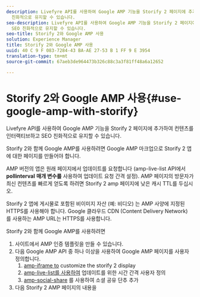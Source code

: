 ```yaml
---
description: Livefyre API를 사용하여 Google AMP 기능을 Storify 2 페이지에 추가하여 컨텐츠를 인터랙티브하고 SEO
  친화적으로 유지할 수 있습니다.
seo-description: Livefyre API를 사용하여 Google AMP 기능을 Storify 2 페이지에 추가하여 컨텐츠를 인터랙티브하고
  SEO 친화적으로 유지할 수 있습니다.
seo-title: Storify 2와 Google AMP 사용
solution: Experience Manager
title: Storify 2와 Google AMP 사용
uuid: 40 C 9 F 083-7284-43 BA-AE 27-53 B 1 FF 9 E 3954
translation-type: tm+mt
source-git-commit: 67aeb3de964473b326c88c3a3f81ff48a6a12652

---
```



# Storify 2와 Google AMP 사용{#use-google-amp-with-storify}

Livefyre API를 사용하여 Google AMP 기능을 Storify 2 페이지에 추가하여 컨텐츠를 인터랙티브하고 SEO 친화적으로 유지할 수 있습니다.

Storify 2와 함께 Google AMP를 사용하려면 Google AMP 마크업으로 Storify 2 앱에 대한 페이지를 만들어야 합니다.

AMP 버전의 앱은 원래 페이지에서 업데이트를 요청합니다 (amp-live-list API에서 **pollinterval** **매개 변수를** 사용하여 업데이트 요청 간격 설정). AMP 페이지의 방문자가 최신 컨텐츠를 빠르게 얻도록 하려면 Storify 2 amp 페이지에 낮은 캐시 TTL를 두십시오.

Storify 2 앱에 게시물로 포함된 비이미지 자산 (예: 비디오) 는 AMP 사양에 지정된 HTTPS를 사용해야 합니다. Google 클라우드 CDN (Content Delivery Network) 를 사용하는 AMP URL는 HTTPS를 사용합니다.

Storify 2와 함께 Google AMP를 사용하려면

1. 사이트에서 AMP 인증 템플릿을 만들 수 있습니다.
1. 다음 Google AMP API 중 하나 이상을 사용하여 Google AMP 페이지를 사용자 정의합니다.
   1. [amp-iframe to](https://www.ampproject.org/docs/reference/components/amp-iframe) customize the storify 2 display
   1. [amp-live-list를 사용하여](https://www.ampproject.org/docs/reference/components/amp-live-list) 업데이트를 위한 시간 간격 사용자 정의
   1. [amp-social-share](https://www.ampproject.org/docs/reference/components/amp-social-share) 를 사용하여 소셜 공유 단추 추가
1. 다음 Storify 2 AMP 페이지의 내용을 <style amp-custom> 태그: [https://cdn.livefyre.com/libs/liveblog-v2-component/amp.min.css](https://cdn.livefyre.com/libs/liveblog-v2-component/amp.min.css)
1. 다음 Storify 2 AMP 마크업 API의 내용을 Google AMP 템플릿에 포함시킵니다. `https://api.livefyre.com/app-service/v4/bootstrap/{{APP_ID}}/amp` 여기서 {{app_ id}} 는 Livefyre Studio의 Storify 2 앱에 대한 앱 ID 입니다.
   1. 유일한 쿼리 매개 변수는 앱이 업데이트를 확인하는 간격인 **Pollinterval**입니다 (밀리초 단위 설정).
   1. URL 에는 가장 최근 게시물 (트윗, 비디오 등) 의 컨텐츠가
   1. Google AMP 페이지를 업데이트하려면 발행자 페이지가 이 URL의 내용을 자주 가져와야 합니다.
